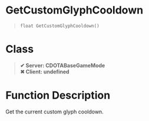 # GetCustomGlyphCooldown
> `float GetCustomGlyphCooldown()`
# Class
> __✔ Server: CDOTABaseGameMode__  
> __✖ Client: undefined__  
# Function Description
Get the current custom glyph cooldown.
